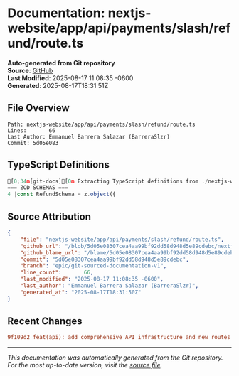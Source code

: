 # Documentation: nextjs-website/app/api/payments/slash/refund/route.ts

**Auto-generated from Git repository**  
**Source**: [GitHub](/blob/5d05e08307cea4aa99bf92dd58d948d5e89cdebc/nextjs-website/app/api/payments/slash/refund/route.ts)  
**Last Modified**: 2025-08-17 11:08:35 -0600  
**Generated**: 2025-08-17T18:31:51Z

## File Overview

```
Path: nextjs-website/app/api/payments/slash/refund/route.ts
Lines:       66
Last Author: Emmanuel Barrera Salazar (BarreraSlzr)
Commit: 5d05e083
```

## TypeScript Definitions

```typescript
[0;34m[git-docs][0m Extracting TypeScript definitions from ./nextjs-website/app/api/payments/slash/refund/route.ts
=== ZOD SCHEMAS ===
4 |const RefundSchema = z.object({
```

## Source Attribution

```json
{
    "file": "nextjs-website/app/api/payments/slash/refund/route.ts",
    "github_url": "/blob/5d05e08307cea4aa99bf92dd58d948d5e89cdebc/nextjs-website/app/api/payments/slash/refund/route.ts",
    "github_blame_url": "/blame/5d05e08307cea4aa99bf92dd58d948d5e89cdebc/nextjs-website/app/api/payments/slash/refund/route.ts",
    "commit": "5d05e08307cea4aa99bf92dd58d948d5e89cdebc",
    "branch": "epic/git-sourced-documentation-v1",
    "line_count":       66,
    "last_modified": "2025-08-17 11:08:35 -0600",
    "last_author": "Emmanuel Barrera Salazar (BarreraSlzr)",
    "generated_at": "2025-08-17T18:31:50Z"
}
```

## Recent Changes

```diff
9f109d2 feat(api): add comprehensive API infrastructure and new routes
```

---
*This documentation was automatically generated from the Git repository. 
For the most up-to-date version, visit the [source file](/blob/5d05e08307cea4aa99bf92dd58d948d5e89cdebc/nextjs-website/app/api/payments/slash/refund/route.ts).*
